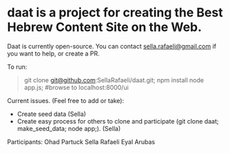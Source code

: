 daat is a project for creating the Best Hebrew Content Site on the Web. 
=======================================================================

Daat is currently open-source. You can contact sella.rafaeli@gmail.com if you want to help, or create a PR.

To run:
> git clone git@github.com:SellaRafaeli/daat.git;
> npm install
> node app.js; #browse to localhost:8000/ui


Current issues. (Feel free to add or take):

* Create seed data (Sella)
* Create easy process for others to clone and participate (git clone daat; make_seed_data; node app;). (Sella)

Participants:
Ohad Partuck
Sella Rafaeli
Eyal Arubas
